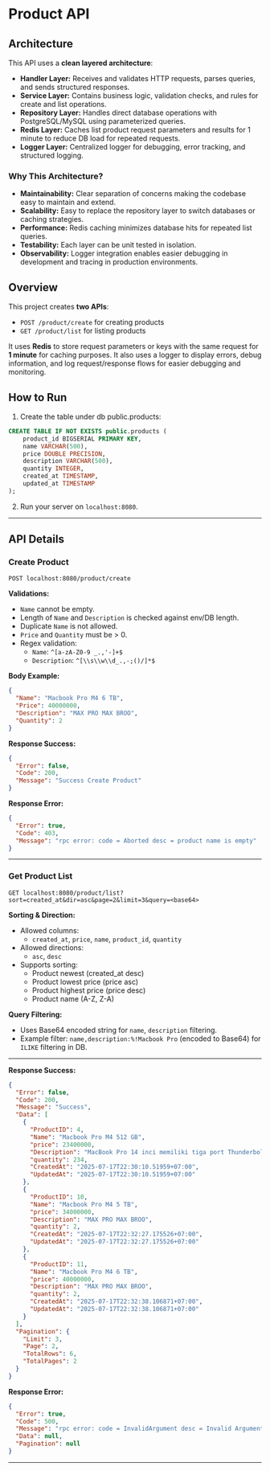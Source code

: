 # Product API

## Architecture

This API uses a **clean layered architecture**:

- **Handler Layer:** Receives and validates HTTP requests, parses queries, and sends structured responses.
- **Service Layer:** Contains business logic, validation checks, and rules for create and list operations.
- **Repository Layer:** Handles direct database operations with PostgreSQL/MySQL using parameterized queries.
- **Redis Layer:** Caches list product request parameters and results for 1 minute to reduce DB load for repeated requests.
- **Logger Layer:** Centralized logger for debugging, error tracking, and structured logging.

### Why This Architecture?

- **Maintainability:** Clear separation of concerns making the codebase easy to maintain and extend.
- **Scalability:** Easy to replace the repository layer to switch databases or caching strategies.
- **Performance:** Redis caching minimizes database hits for repeated list queries.
- **Testability:** Each layer can be unit tested in isolation.
- **Observability:** Logger integration enables easier debugging in development and tracing in production environments.

## Overview

This project creates **two APIs**:

- `POST /product/create` for creating products
- `GET /product/list` for listing products

It uses **Redis** to store request parameters or keys with the same request for **1 minute** for caching purposes.
It also uses a logger to display errors, debug information, and log request/response flows for easier debugging and monitoring.

## How to Run

1. Create the table under db public.products:

```sql
CREATE TABLE IF NOT EXISTS public.products (
    product_id BIGSERIAL PRIMARY KEY,
    name VARCHAR(500),
    price DOUBLE PRECISION,
    description VARCHAR(500),
    quantity INTEGER,
    created_at TIMESTAMP,
    updated_at TIMESTAMP
);
```

2. Run your server on `localhost:8080`.

---

## API Details

### Create Product

`POST localhost:8080/product/create`

**Validations:**

- `Name` cannot be empty.
- Length of `Name` and `Description` is checked against env/DB length.
- Duplicate `Name` is not allowed.
- `Price` and `Quantity` must be > 0.
- Regex validation:
  - `Name`: `^[a-zA-Z0-9 _.,'-]+$`
  - `Description`: `^[\\s\\w\\d_.,-;()/]*$`

**Body Example:**

```json
{
  "Name": "Macbook Pro M4 6 TB",
  "Price": 40000000,
  "Description": "MAX PRO MAX BROO",
  "Quantity": 2
}
```

**Response Success:**

```json
{
  "Error": false,
  "Code": 200,
  "Message": "Success Create Product"
}
```

**Response Error:**

```json
{
  "Error": true,
  "Code": 403,
  "Message": "rpc error: code = Aborted desc = product name is empty"
}
```

---

### Get Product List

`GET localhost:8080/product/list?sort=created_at&dir=asc&page=2&limit=3&query=<base64>`

**Sorting & Direction:**

- Allowed columns:
  - `created_at`, `price`, `name`, `product_id`, `quantity`
- Allowed directions:
  - `asc`, `desc`
- Supports sorting:
  - Product newest (created_at desc)
  - Product lowest price (price asc)
  - Product highest price (price desc)
  - Product name (A-Z, Z-A)

**Query Filtering:**

- Uses Base64 encoded string for `name`, `description` filtering.
- Example filter: `name,description:%!Macbook Pro` (encoded to Base64) for `ILIKE` filtering in DB.

---

**Response Success:**

```json
{
  "Error": false,
  "Code": 200,
  "Message": "Success",
  "Data": [
    {
      "ProductID": 4,
      "Name": "Macbook Pro M4 512 GB",
      "price": 23400000,
      "Description": "MacBook Pro 14 inci memiliki tiga port Thunderbolt 4, port pengisian daya MagSafe 3, slot kartu SDXC, port HDMI, dan jek headphone.",
      "quantity": 234,
      "CreatedAt": "2025-07-17T22:30:10.51959+07:00",
      "UpdatedAt": "2025-07-17T22:30:10.51959+07:00"
    },
    {
      "ProductID": 10,
      "Name": "Macbook Pro M4 5 TB",
      "price": 34000000,
      "Description": "MAX PRO MAX BROO",
      "quantity": 2,
      "CreatedAt": "2025-07-17T22:32:27.175526+07:00",
      "UpdatedAt": "2025-07-17T22:32:27.175526+07:00"
    },
    {
      "ProductID": 11,
      "Name": "Macbook Pro M4 6 TB",
      "price": 40000000,
      "Description": "MAX PRO MAX BROO",
      "quantity": 2,
      "CreatedAt": "2025-07-17T22:32:38.106871+07:00",
      "UpdatedAt": "2025-07-17T22:32:38.106871+07:00"
    }
  ],
  "Pagination": {
    "Limit": 3,
    "Page": 2,
    "TotalRows": 6,
    "TotalPages": 2
  }
}
```

**Response Error:**

```json
{
  "Error": true,
  "Code": 500,
  "Message": "rpc error: code = InvalidArgument desc = Invalid Argument",
  "Data": null,
  "Pagination": null
}
```

---
